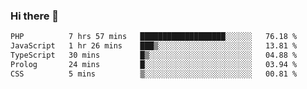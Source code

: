 ### Hi there 🌱
<!--START_SECTION:waka-->

```txt
PHP          7 hrs 57 mins   ███████████████████░░░░░░   76.18 %
JavaScript   1 hr 26 mins    ███▒░░░░░░░░░░░░░░░░░░░░░   13.81 %
TypeScript   30 mins         █▒░░░░░░░░░░░░░░░░░░░░░░░   04.88 %
Prolog       24 mins         █░░░░░░░░░░░░░░░░░░░░░░░░   03.94 %
CSS          5 mins          ▒░░░░░░░░░░░░░░░░░░░░░░░░   00.81 %
```

<!--END_SECTION:waka-->
<!--
**Dieg0raf/Dieg0raf** is a ✨ _special_ ✨ repository because its `README.md` (this file) appears on your GitHub profile.

Here are some ideas to get you started:

- 🔭 I’m currently working on ...
- 🌱 I’m currently learning ...
- 👯 I’m looking to collaborate on ...
- 🤔 I’m looking for help with ...
- 💬 Ask me about ...
- 📫 How to reach me: ...
- 😄 Pronouns: ...
- ⚡ Fun fact: ...
-->
